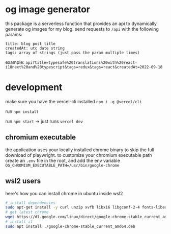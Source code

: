 # og image generator

this package is a serverless function that provides an api to dynamically generate og images for my blog.
send requests to `/api` with the following params:

```
title: blog post title
createdAt: utc date string
tags: array of strings (just pass the param multiple times)
```

example: `api?title=typesafe%20translations%20with%20react-i18next%20and%20typescript&tags=redux&tags=react&createdAt=2022-09-18`

# development

make sure you have the vercel-cli installed `npm i -g @vercel/cli`

run `npm install`

run `npm start` -> just runs `vercel dev`

## chromium executable

the application uses your locally installed chrome binary to skip the full download of playwright. to customize your chromium executable path create an `.env` file in the root, and add the env variable `OG_CHROMIUM_EXECUTABLE_PATH=/usr/bin/google-chrome`

## wsl2 users

here's how you can install chrome in ubuntu inside wsl2

```bash
# install dependencies
sudo apt-get install -y curl unzip xvfb libxi6 libgconf-2-4 fonts-liberation
# get latest chrome
wget https://dl.google.com/linux/direct/google-chrome-stable_current_amd64.deb
# install it
sudo apt install ./google-chrome-stable_current_amd64.deb
```

